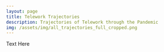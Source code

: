 ```yaml
---
layout: page
title: Telework Trajectories
description: Trajectories of Telework through the Pandemic
img: /assets/img/all_trajectories_full_cropped.png
---
```

Text Here
